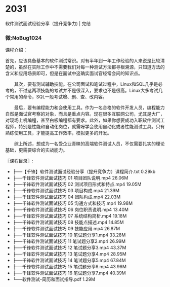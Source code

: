 # 2031
软件测试面试经验分享（提升竞争力) | 完结
### 微:NoBug1024 


课程介绍：

首先，应该具备基本的软件测试常识。对有半年到一年工作经验的人来说是比较清楚的，虽然在实际工作中不需要我们对每一种测试方法都寻根溯源，只知道方法的含义和应用场景即可，但是在面试中这确实面试官经常会问的知识点。

　　其次，要有测试辅助技能。在公司面试和笔试过程中，Linux和SQL几乎是必考的，不过这两项技能的考试并不是很深入，要求也不是很高。Linux大多考试几个常用的命令，SQL一般考试增、删、查、改内容。

　　最后，要有编程能力和会使用工具。作为一名合格的软件开发人员，编程能力自然是面试官考察的对象，而且是重点内容。现在很多互联网公司，尤其是大厂，对现场上机编程，甚至白板编程都有要求。此外，如果你想要成功入职软件测试工程师，特别是性能和自动化岗位，就需呀学会使用自动化或者性能测试工具。只有熟练使用工具，才能提高工作效率，模拟更多的开发。

　　综上所述，想成为一名受企业青睐的高端软件测试人员，不仅需要扎实的理论基础，更需要综合的实战能力。


〖课程目录〗:

- ├──【千锋】软件测试面试经验分享（提升竞争力）课程简介.txt  0.29kb
- ├──千锋软件测试面试技巧 01 项目团队说明.mp4  26.06M
- ├──千锋软件测试面试技巧 02 测试项目形式和特点.mp4  19.05M
- ├──千锋软件测试面试技巧 03 项目构成.mp4  21.39M
- ├──千锋软件测试面试技巧 04 团队构成.mp4  22.03M
- ├──千锋软件测试面试技巧 05 沟通方式和技巧.mp4  19.98M
- ├──千锋软件测试面试技巧 06 岗位职责说明.mp4  13.40M
- ├──千锋软件测试面试技巧 07 系统结构简析.mp4  19.18M
- ├──千锋软件测试面试技巧 08 技能点描述.mp4  14.85M
- ├──千锋软件测试面试技巧 09 技能应用.mp4  26.87M
- ├──千锋软件测试面试技巧 10 笔试题分享1.mp4  33.28M
- ├──千锋软件测试面试技巧 11 笔试题分享2.mp4  26.99M
- ├──千锋软件测试面试技巧 12 笔试题分享3.mp4  43.37M
- ├──千锋软件测试面试技巧 13 笔试题分享4.mp4  28.95M
- ├──千锋软件测试面试技巧 14 笔试题分享5.mp4  67.84M
- ├──千锋软件测试面试技巧 15 笔试题分享6.mp4  43.96M
- ├──千锋软件测试面试技巧 16 笔试题分享7.mp4  40.39M
- └──软件测试-简历和面试指导.pdf  1.29M

